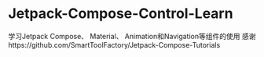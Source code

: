 # Jetpack-Compose-Control-Learn

学习Jetpack Compose、 Material、 Animation和Navigation等组件的使用
感谢https://github.com/SmartToolFactory/Jetpack-Compose-Tutorials

